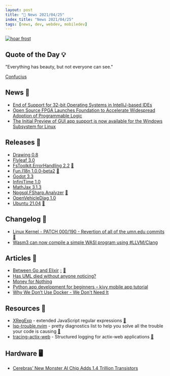```yaml
---
layout: post
title: "📜 News 2021/04/25"
index_title: "News 2021/04/25"
tags: [news, dev, webdev, mobiledev]
---
```


<a href="https://daily-tech-news.github.io/2021/04/25/news.html">
  <img src="https://user-images.githubusercontent.com/430272/101961913-8afa2480-3be9-11eb-97c2-b00a54ee4bb5.jpg"
     alt="hoar frost"
     class="image">
</a>

## Quote of the Day 💡

"Everything has beauty, but not everyone can see."

[Confucius](https://en.wikipedia.org/wiki/Confucius)

## News 📰

- [End of Support for 32-bit Operating Systems in IntelliJ-based IDEs](https://blog.jetbrains.com/idea/2021/04/end-of-support-for-32-bit-operating-systems-in-intellij-based-ides/)
- [Open Source FPGA Launches Foundation to Accelerate Widespread Adoption of Programmable Logic](https://www.businesswire.com/news/home/20210408005158/en/Open-Source-FPGA-Launches-Foundation-to-Accelerate-Widespread-Adoption-of-Programmable-Logic)
- [The Initial Preview of GUI app support is now available for the Windows Subsystem for Linux](https://devblogs.microsoft.com/commandline/the-initial-preview-of-gui-app-support-is-now-available-for-the-windows-subsystem-for-linux-2/)

## Releases 🥳

- [Drawing 0.8](https://github.com/maoschanz/drawing/releases/tag/0.8.0)
- [Flyleaf 3.0](https://github.com/SuRGeoNix/Flyleaf/releases/tag/v3.0)
- [FsToolkit.ErrorHandling 2.2](https://github.com/demystifyfp/FsToolkit.ErrorHandling/releases/tag/2.2.0) [🔷](https://fsharp.org "#fsharp #dotnet")
- [Fun.I18n 1.0.0-beta2](https://github.com/albertwoo/Fun.I18n/releases/tag/1.0.0-beta2) [🔷](https://fsharp.org "#fsharp #dotnet")
- [Godot 3.3](https://godotengine.org/article/godot-3-3-has-arrived)
- [InfiniTime 1.0](https://www.pine64.org/2021/04/22/its-time-infinitime-1-0/)
- [MathJax 3.1.3](https://github.com/mathjax/MathJax/releases/tag/3.1.3)
- [Npgsql.FSharp.Analyzer](https://github.com/Zaid-Ajaj/Npgsql.FSharp.Analyzer/releases/tag/v3.25.0) [🔷](https://fsharp.org "#fsharp #dotnet")
- [OpenVehicleDiag 1.0](https://github.com/rnd-ash/OpenVehicleDiag/releases/tag/v1.0.0)
- [Ubuntu 21.04](https://ubuntu.com/blog/ubuntu-21-04-is-here) [🐧](https://www.linux.org "#linux")

## Changelog 👀

- [Linux Kernel - PATCH 000/190 - Revertion of all of the umn.edu commits](https://lore.kernel.org/lkml/20210421130105.1226686-1-gregkh@linuxfoundation.org/) [🐧](https://www.linux.org "#linux")
- [Wasm3 can now compile a simple WASI program using #LLVM/Clang](https://twitter.com/wasm3_engine/status/1384288567627640839)

## Articles 📜

- [Between Go and Elixir](https://preslav.me/2021/04/23/between-golang-and-elixir/) [💧](https://elixir-lang.org "#elixirlang") [🌰](https://golang.org "#golang")
- [Has UML died without anyone noticing?](https://garba.org/posts/2021/uml/)
- [Money for Nothing](https://reallifemag.com/money-for-nothing/)
- [Python app development for beginners – kivy mobile app tutorial](https://generalistprogrammer.com/python/python-app-development-for-beginners-kivy-mobile-app-tutorial/)
- [Why We Don’t Use Docker - We Don't Need It](https://launchyourapp.meezeeworkouts.com/2021/03/why-we-dont-use-docker-we-dont-need-it.html)

## Resources 🎪

- [XRegExp](https://github.com/slevithan/xregexp) - extended JavaScript regular expressions [🔶](https://www.ecma-international.org "#javascript")
- [lsp-trouble.nvim](https://github.com/folke/lsp-trouble.nvim) - pretty diagnostics list to help you solve all the trouble your code is causing [🍃](https://neovim.io "#neovim")
- [tracing-actix-web](https://github.com/LukeMathWalker/tracing-actix-web) - Structured logging for actix-web applications [🦀](https://www.rust-lang.org "#rust")

## Hardware 🖥

- [Cerebras’ New Monster AI Chip Adds 1.4 Trillion Transistors](https://spectrum.ieee.org/tech-talk/semiconductors/processors/cerebras-giant-ai-chip-now-has-a-trillions-more-transistors)


